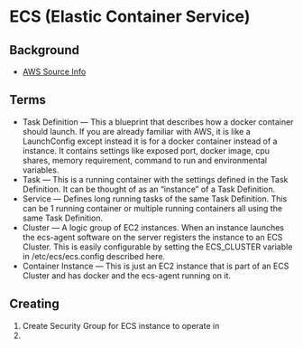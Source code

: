# ECS (Elastic Container Service)

## Background
* [AWS Source Info](https://docs.aws.amazon.com/AmazonECS/latest/developerguide/Welcome.html)

## Terms
* Task Definition — This a blueprint that describes how a docker container should launch. If you are already familiar with AWS, it is like a LaunchConfig except instead it is for a docker container instead of a instance. It contains settings like exposed port, docker image, cpu shares, memory requirement, command to run and environmental variables.
* Task — This is a running container with the settings defined in the Task Definition. It can be thought of as an “instance” of a Task Definition.
* Service — Defines long running tasks of the same Task Definition. This can be 1 running container or multiple running containers all using the same Task Definition.
* Cluster — A logic group of EC2 instances. When an instance launches the ecs-agent software on the server registers the instance to an ECS Cluster. This is easily configurable by setting the ECS_CLUSTER variable in /etc/ecs/ecs.config described here.
* Container Instance — This is just an EC2 instance that is part of an ECS Cluster and has docker and the ecs-agent running on it.

## Creating
1. Create Security Group for ECS instance to operate in
2. 